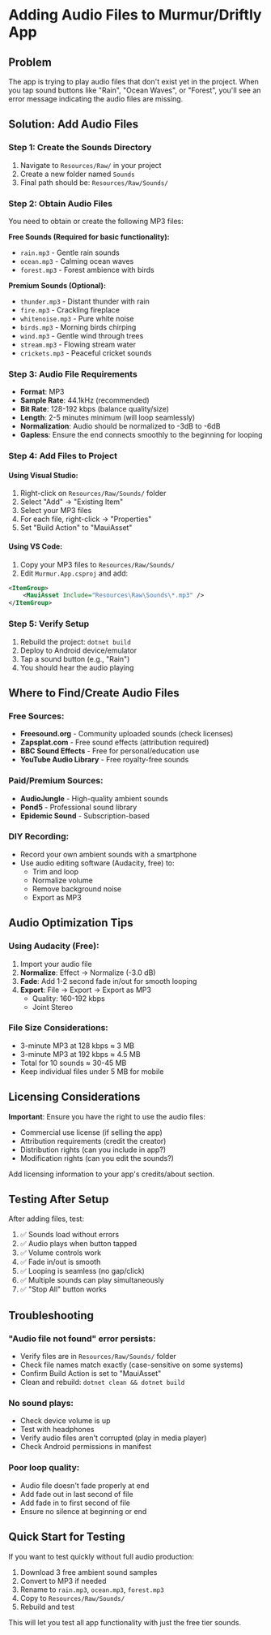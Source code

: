 # Adding Audio Files to Murmur/Driftly App

## Problem
The app is trying to play audio files that don't exist yet in the project. When you tap sound buttons like "Rain", "Ocean Waves", or "Forest", you'll see an error message indicating the audio files are missing.

## Solution: Add Audio Files

### Step 1: Create the Sounds Directory
1. Navigate to `Resources/Raw/` in your project
2. Create a new folder named `Sounds`
3. Final path should be: `Resources/Raw/Sounds/`

### Step 2: Obtain Audio Files
You need to obtain or create the following MP3 files:

**Free Sounds (Required for basic functionality):**
- `rain.mp3` - Gentle rain sounds
- `ocean.mp3` - Calming ocean waves
- `forest.mp3` - Forest ambience with birds

**Premium Sounds (Optional):**
- `thunder.mp3` - Distant thunder with rain
- `fire.mp3` - Crackling fireplace
- `whitenoise.mp3` - Pure white noise
- `birds.mp3` - Morning birds chirping
- `wind.mp3` - Gentle wind through trees
- `stream.mp3` - Flowing stream water
- `crickets.mp3` - Peaceful cricket sounds

### Step 3: Audio File Requirements
- **Format**: MP3
- **Sample Rate**: 44.1kHz (recommended)
- **Bit Rate**: 128-192 kbps (balance quality/size)
- **Length**: 2-5 minutes minimum (will loop seamlessly)
- **Normalization**: Audio should be normalized to -3dB to -6dB
- **Gapless**: Ensure the end connects smoothly to the beginning for looping

### Step 4: Add Files to Project

#### Using Visual Studio:
1. Right-click on `Resources/Raw/Sounds/` folder
2. Select "Add" → "Existing Item"
3. Select your MP3 files
4. For each file, right-click → "Properties"
5. Set "Build Action" to "MauiAsset"

#### Using VS Code:
1. Copy your MP3 files to `Resources/Raw/Sounds/`
2. Edit `Murmur.App.csproj` and add:
```xml
<ItemGroup>
    <MauiAsset Include="Resources\Raw\Sounds\*.mp3" />
</ItemGroup>
```

### Step 5: Verify Setup
1. Rebuild the project: `dotnet build`
2. Deploy to Android device/emulator
3. Tap a sound button (e.g., "Rain")
4. You should hear the audio playing

## Where to Find/Create Audio Files

### Free Sources:
- **Freesound.org** - Community uploaded sounds (check licenses)
- **Zapsplat.com** - Free sound effects (attribution required)
- **BBC Sound Effects** - Free for personal/education use
- **YouTube Audio Library** - Free royalty-free sounds

### Paid/Premium Sources:
- **AudioJungle** - High-quality ambient sounds
- **Pond5** - Professional sound library
- **Epidemic Sound** - Subscription-based

### DIY Recording:
- Record your own ambient sounds with a smartphone
- Use audio editing software (Audacity, free) to:
  - Trim and loop
  - Normalize volume
  - Remove background noise
  - Export as MP3

## Audio Optimization Tips

### Using Audacity (Free):
1. Import your audio file
2. **Normalize**: Effect → Normalize (-3.0 dB)
3. **Fade**: Add 1-2 second fade in/out for smooth looping
4. **Export**: File → Export → Export as MP3
   - Quality: 160-192 kbps
   - Joint Stereo

### File Size Considerations:
- 3-minute MP3 at 128 kbps ≈ 3 MB
- 3-minute MP3 at 192 kbps ≈ 4.5 MB
- Total for 10 sounds ≈ 30-45 MB
- Keep individual files under 5 MB for mobile

## Licensing Considerations

**Important**: Ensure you have the right to use the audio files:
- Commercial use license (if selling the app)
- Attribution requirements (credit the creator)
- Distribution rights (can you include in app?)
- Modification rights (can you edit the sounds?)

Add licensing information to your app's credits/about section.

## Testing After Setup

After adding files, test:
1. ✅ Sounds load without errors
2. ✅ Audio plays when button tapped
3. ✅ Volume controls work
4. ✅ Fade in/out is smooth
5. ✅ Looping is seamless (no gap/click)
6. ✅ Multiple sounds can play simultaneously
7. ✅ "Stop All" button works

## Troubleshooting

### "Audio file not found" error persists:
- Verify files are in `Resources/Raw/Sounds/` folder
- Check file names match exactly (case-sensitive on some systems)
- Confirm Build Action is set to "MauiAsset"
- Clean and rebuild: `dotnet clean && dotnet build`

### No sound plays:
- Check device volume is up
- Test with headphones
- Verify audio files aren't corrupted (play in media player)
- Check Android permissions in manifest

### Poor loop quality:
- Audio file doesn't fade properly at end
- Add fade out in last second of file
- Add fade in to first second of file
- Ensure no silence at beginning or end

## Quick Start for Testing

If you want to test quickly without full audio production:

1. Download 3 free ambient sound samples
2. Convert to MP3 if needed
3. Rename to `rain.mp3`, `ocean.mp3`, `forest.mp3`
4. Copy to `Resources/Raw/Sounds/`
5. Rebuild and test

This will let you test all app functionality with just the free tier sounds.

